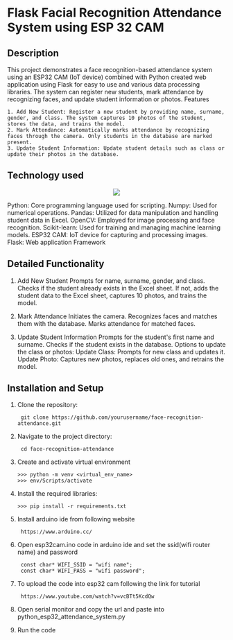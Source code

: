 # Flask Facial Recognition Attendance System using ESP 32 CAM

## Description

This project demonstrates a face recognition-based attendance system using an ESP32 CAM (IoT device) combined with Python created web application using Flask for easy to use and various data processing libraries. The system can register new students, mark attendance by recognizing faces, and update student information or photos. Features

    1. Add New Student: Register a new student by providing name, surname, gender, and class. The system captures 10 photos of the student, stores the data, and trains the model.
    2. Mark Attendance: Automatically marks attendance by recognizing faces through the camera. Only students in the database are marked present.
    3. Update Student Information: Update student details such as class or update their photos in the database.

## Technology used

<p align="center">
  <a href="https://skillicons.dev">
    <img src="https://skillicons.dev/icons?i=python,flask,opencv,cmake,github,arduino,sklearn,vscode,git" />
    
  </a>
</p>
    Python: Core programming language used for scripting.
    Numpy: Used for numerical operations.
    Pandas: Utilized for data manipulation and handling student data in Excel.
    OpenCV: Employed for image processing and face recognition.
    Scikit-learn: Used for training and managing machine learning models.
    ESP32 CAM: IoT device for capturing and processing images.
    Flask: Web application Framework

## Detailed Functionality

1. Add New Student
        Prompts for name, surname, gender, and class.
        Checks if the student already exists in the Excel sheet.
        If not, adds the student data to the Excel sheet, captures 10 photos, and trains the model.

 2.  Mark Attendance
        Initiates the camera.
        Recognizes faces and matches them with the database.
        Marks attendance for matched faces.

  3.  Update Student Information
        Prompts for the student's first name and surname.
        Checks if the student exists in the database.
        Options to update the class or photos:
            Update Class: Prompts for new class and updates it.
            Update Photo: Captures new photos, replaces old ones, and retrains the model.

## Installation and Setup

1. Clone the repository:

        git clone https://github.com/yourusername/face-recognition-attendance.git

2. Navigate to the project directory:

        cd face-recognition-attendance

3. Create and activate virtual environment

       >>> python -m venv <virtual_env_name>
       >>> env/Scripts/activate

4. Install the required libraries:

       >>> pip install -r requirements.txt

5. Install arduino ide from following website

        https://www.arduino.cc/

6. Open esp32cam.ino code in arduino ide and set the ssid(wifi router name) and password 

        const char* WIFI_SSID = "wifi name";
        const char* WIFI_PASS = "wifi password";

7. To upload the code into esp32 cam following the link for tutorial

        https://www.youtube.com/watch?v=vcBTt5KcdQw

8. Open serial monitor and copy the url and paste into python_esp32_attendance_system.py
9. Run the code
